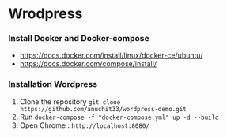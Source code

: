 # Wrodpress 

### Install Docker and Docker-compose
- https://docs.docker.com/install/linux/docker-ce/ubuntu/
- https://docs.docker.com/compose/install/

### Installation Wordpress
1. Clone the repository `git clone https://github.com/anuchit33/wordpress-demo.git`
2. Run `docker-compose -f "docker-compose.yml" up -d --build`
3. Open Chrome : `http://localhost:8080/`